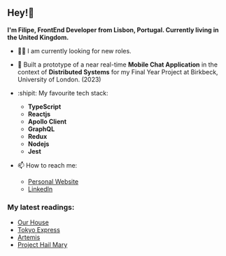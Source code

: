 ## Hey!👋

**I'm Filipe, FrontEnd Developer from Lisbon, Portugal. Currently living in the United Kingdom.**

- :man_technologist: I am currently looking for new roles.

- :pushpin: Built a prototype of a near real-time **Mobile Chat Application** in the context of **Distributed Systems** for my Final Year Project at Birkbeck, University of London. (2023)

- :shipit: My favourite tech stack:
  * **TypeScript**
  * **Reactjs**
  * **Apollo Client**
  * **GraphQL**
  * **Redux**
  * **Nodejs**
  * **Jest**

- :mailbox: How to reach me:
  * [Personal Website](https://filipec.dev/)
  * [LinkedIn](https://www.linkedin.com/in/filipecosta-dev/)

### My latest readings:
* [Our House](https://www.waterstones.com/book/our-house/louise-candlish/9781471168062)
* [Tokyo Express](https://www.waterstones.com/book/tokyo-express/seicho-matsumoto/jesse-kirkwood/9780241439081)
* [Artemis](https://www.waterstones.com/book/artemis/andy-weir/9781785030253)
* [Project Hail Mary](https://www.waterstones.com/book/project-hail-mary/andy-weir/9781529157468)

<!--
- hacky comment
- markdown emojis https://gist.github.com/rxaviers/7360908
-->
